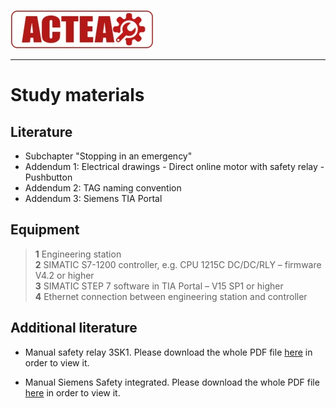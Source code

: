 
![ACTEA](../Logo_ACTEA_2.jpg)
_____________________________________
# Study materials
## Literature
  * Subchapter "Stopping in an emergency"
  * Addendum 1: Electrical drawings - Direct online motor with safety relay - Pushbutton
  * Addendum 2: TAG naming convention
  * Addendum 3: Siemens TIA Portal

## Equipment
>   **1** Engineering station <br>
>   **2** SIMATIC S7-1200 controller, e.g. CPU 1215C DC/DC/RLY – firmware V4.2 or higher <br>
>   **3** SIMATIC STEP 7 software in TIA Portal – V15 SP1 or higher <br>
>   **4** Ethernet connection between engineering station and controller

## Additional literature
* Manual safety relay 3SK1. Please download the whole PDF file <a href="./Ex06/Documents/manual_safety_relay_3SK1_en.pdf">here</a> in order to view it.</p>
* Manual Siemens Safety integrated. Please download the whole PDF file <a href="./Ex06/Documents/application_manual_sirius_safety_integrated_en.pdf">here</a> in order to view it.</p>
